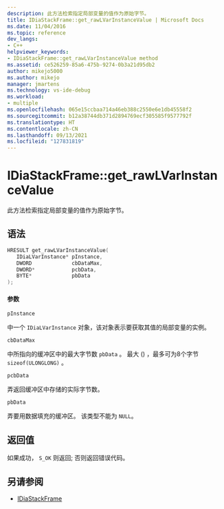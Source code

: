 ```yaml
---
description: 此方法检索指定局部变量的值作为原始字节。
title: IDiaStackFrame::get_rawLVarInstanceValue | Microsoft Docs
ms.date: 11/04/2016
ms.topic: reference
dev_langs:
- C++
helpviewer_keywords:
- IDiaStackFrame::get_rawLVarInstanceValue method
ms.assetid: ce526259-85a6-475b-9274-0b3a21d95db2
author: mikejo5000
ms.author: mikejo
manager: jmartens
ms.technology: vs-ide-debug
ms.workload:
- multiple
ms.openlocfilehash: 065e15ccbaa714a46eb388c2550e6e1db45558f2
ms.sourcegitcommit: b12a38744db371d2894769ecf305585f9577792f
ms.translationtype: HT
ms.contentlocale: zh-CN
ms.lasthandoff: 09/13/2021
ms.locfileid: "127831819"
---
```

# <a name="idiastackframeget_rawlvarinstancevalue"></a>IDiaStackFrame::get_rawLVarInstanceValue
此方法检索指定局部变量的值作为原始字节。

## <a name="syntax"></a>语法

```C++
HRESULT get_rawLVarInstanceValue(
   IDiaLVarInstance* pInstance,
   DWORD             cbDataMax,
   DWORD*            pcbData,
   BYTE*             pbData
);
```

#### <a name="parameters"></a>参数
 `pInstance`

中一个 `IDiaLVarInstance` 对象，该对象表示要获取其值的局部变量的实例。

 `cbDataMax`

中所指向的缓冲区中的最大字节数 `pbData` 。 最大 () ，最多可为8个字节 `sizeof(ULONGLONG)` 。

 `pcbData`

弄返回缓冲区中存储的实际字节数。

 `pbData`

弄要用数据填充的缓冲区。 该类型不能为 `NULL`。

## <a name="return-value"></a>返回值
 如果成功， `S_OK` 则返回; 否则返回错误代码。

## <a name="see-also"></a>另请参阅
- [IDiaStackFrame](../../debugger/debug-interface-access/idiastackframe.md)
